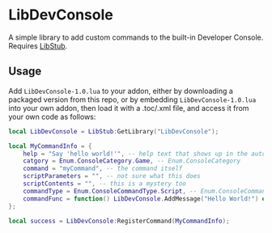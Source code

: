 # LibDevConsole

A simple library to add custom commands to the built-in Developer Console. Requires [LibStub](https://www.curseforge.com/wow/addons/libstub).

## Usage

Add `LibDevConsole-1.0.lua` to your addon, either by downloading a packaged version from this repo, or by embedding `LibDevConsole-1.0.lua` into your own addon, then load it with a .toc/.xml file, and access it from your own code as follows:
```lua
local LibDevConsole = LibStub:GetLibrary("LibDevConsole");

local MyCommandInfo = {
    help = "Say 'hello world!'", -- help text that shows up in the auto-complete window
    catgory = Enum.ConsoleCategory.Game, -- Enum.ConsoleCategory
    command = "myCommand", -- the command itself
    scriptParameters = "", -- not sure what this does
    scriptContents = "", -- this is a mystery too
    commandType = Enum.ConsoleCommandType.Script, -- Enum.ConsoleCommandType
    commandFunc = function() LibDevConsole.AddMessage("Hello World!") end, -- this is the function the command executes
};

local success = LibDevConsole:RegisterCommand(MyCommandInfo);
```
